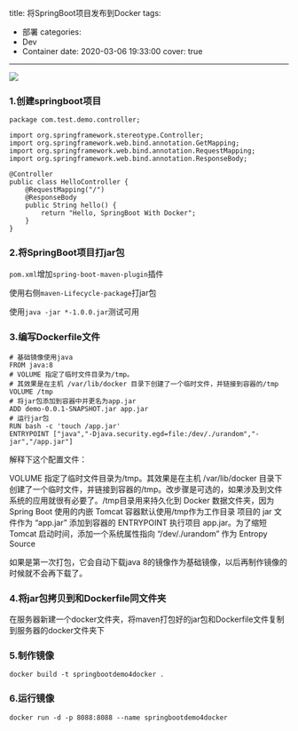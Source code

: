title: 将SpringBoot项目发布到Docker
tags:
  - 部署
categories:
  - Dev
  - Container
date: 2020-03-06 19:33:00
cover: true

---
![](https://cdn.jsdelivr.net/gh/coder-lida/CDN/img/springboot.jpg)
<!-- more -->
### 1.创建springboot项目

```
package com.test.demo.controller;

import org.springframework.stereotype.Controller;
import org.springframework.web.bind.annotation.GetMapping;
import org.springframework.web.bind.annotation.RequestMapping;
import org.springframework.web.bind.annotation.ResponseBody;

@Controller
public class HelloController {
    @RequestMapping("/")
    @ResponseBody
    public String hello() {
        return "Hello, SpringBoot With Docker";
    }
}

```

### 2.将SpringBoot项目打jar包
`pom.xml`增加`spring-boot-maven-plugin`插件

使用右侧`maven-Lifecycle-package`打jar包

使用`java -jar *-1.0.0.jar`测试可用


### 3.编写Dockerfile文件
```
# 基础镜像使用java
FROM java:8
# VOLUME 指定了临时文件目录为/tmp。
# 其效果是在主机 /var/lib/docker 目录下创建了一个临时文件，并链接到容器的/tmp
VOLUME /tmp 
# 将jar包添加到容器中并更名为app.jar
ADD demo-0.0.1-SNAPSHOT.jar app.jar 
# 运行jar包
RUN bash -c 'touch /app.jar'
ENTRYPOINT ["java","-Djava.security.egd=file:/dev/./urandom","-jar","/app.jar"]

```

解释下这个配置文件：

VOLUME 指定了临时文件目录为/tmp。其效果是在主机 /var/lib/docker 目录下创建了一个临时文件，并链接到容器的/tmp。改步骤是可选的，如果涉及到文件系统的应用就很有必要了。/tmp目录用来持久化到 Docker 数据文件夹，因为 Spring Boot 使用的内嵌 Tomcat 容器默认使用/tmp作为工作目录
项目的 jar 文件作为 “app.jar” 添加到容器的
ENTRYPOINT 执行项目 app.jar。为了缩短 Tomcat 启动时间，添加一个系统属性指向 “/dev/./urandom” 作为 Entropy Source

如果是第一次打包，它会自动下载java 8的镜像作为基础镜像，以后再制作镜像的时候就不会再下载了。

### 4.将jar包拷贝到和Dockerfile同文件夹
在服务器新建一个docker文件夹，将maven打包好的jar包和Dockerfile文件复制到服务器的docker文件夹下

### 5.制作镜像
```
docker build -t springbootdemo4docker .
```

### 6.运行镜像
```
docker run -d -p 8088:8088 --name springbootdemo4docker
```


